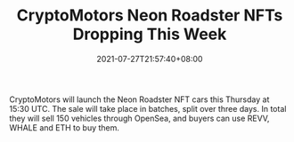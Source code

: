 ﻿---
title: "CryptoMotors Neon Roadster NFTs Dropping This Week"
date: 2021-07-27T21:57:40+08:00
lastmod: 2021-07-27T16:45:40+08:00
draft: false
authors: ["Freeman"]
description: "CryptoMotors will launch the Neon Roadster NFT cars this Thursday at 15:30 UTC. The sale will take place in batches, split over three days. In total they will sell 150 vehicles through OpenSea, and buyers can use REVV, WHALE and ETH to buy them."
featuredImage: "cryptomotors-neon-roadster-nfts-dropping-this-week.png"
tags: ["Racing Games","Play to Earn"]
categories: ["news"]
news: ["Racing Games"]
weight: 
lightgallery: true
pinned: false
recommend: false
recommend1: false
---

CryptoMotors will launch the Neon Roadster NFT cars this Thursday at 15:30 UTC. The sale will take place in batches, split over three days. In total they will sell 150 vehicles through OpenSea, and buyers can use REVV, WHALE and ETH to buy them.

<!--more-->

